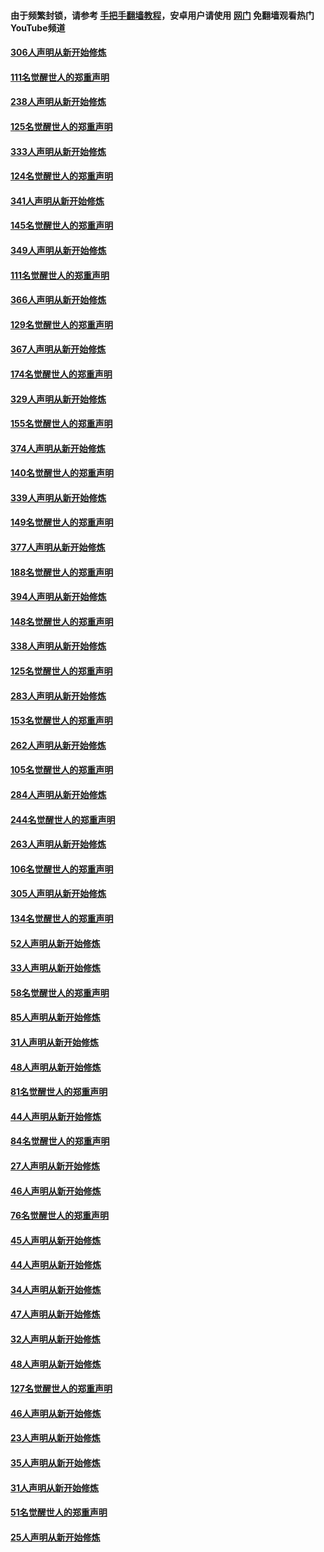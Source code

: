 #### 由于频繁封锁，请参考 [手把手翻墙教程](https://github.com/gfw-breaker/guides/wiki/)，安卓用户请使用 [网门](https://github.com/gfw-breaker/nogfw/blob/master/dl.md?t=07170900) 免翻墙观看热门YouTube频道 

#### [306人声明从新开始修炼](../pages/91/428076.md?t=07170900) 

#### [111名觉醒世人的郑重声明](../pages/91/428075.md?t=07170900) 

#### [238人声明从新开始修炼](../pages/91/427767.md?t=07170900) 

#### [125名觉醒世人的郑重声明](../pages/91/427766.md?t=07170900) 

#### [333人声明从新开始修炼](../pages/91/427525.md?t=07170900) 

#### [124名觉醒世人的郑重声明](../pages/91/427524.md?t=07170900) 

#### [341人声明从新开始修炼](../pages/91/427255.md?t=07170900) 

#### [145名觉醒世人的郑重声明](../pages/91/427254.md?t=07170900) 

#### [349人声明从新开始修炼](../pages/91/426969.md?t=07170900) 

#### [111名觉醒世人的郑重声明](../pages/91/426968.md?t=07170900) 

#### [366人声明从新开始修炼](../pages/91/426737.md?t=07170900) 

#### [129名觉醒世人的郑重声明](../pages/91/426736.md?t=07170900) 

#### [367人声明从新开始修炼](../pages/91/426421.md?t=07170900) 

#### [174名觉醒世人的郑重声明](../pages/91/426420.md?t=07170900) 

#### [329人声明从新开始修炼](../pages/91/426139.md?t=07170900) 

#### [155名觉醒世人的郑重声明](../pages/91/426138.md?t=07170900) 

#### [374人声明从新开始修炼](../pages/91/425811.md?t=07170900) 

#### [140名觉醒世人的郑重声明](../pages/91/425810.md?t=07170900) 

#### [339人声明从新开始修炼](../pages/91/425690.md?t=07170900) 

#### [149名觉醒世人的郑重声明](../pages/91/425689.md?t=07170900) 

#### [377人声明从新开始修炼](../pages/91/424867.md?t=07170900) 

#### [188名觉醒世人的郑重声明](../pages/91/424866.md?t=07170900) 

#### [394人声明从新开始修炼](../pages/91/423914.md?t=07170900) 

#### [148名觉醒世人的郑重声明](../pages/91/423913.md?t=07170900) 

#### [338人声明从新开始修炼](../pages/91/423540.md?t=07170900) 

#### [125名觉醒世人的郑重声明](../pages/91/423539.md?t=07170900) 

#### [283人声明从新开始修炼](../pages/91/423296.md?t=07170900) 

#### [153名觉醒世人的郑重声明](../pages/91/423295.md?t=07170900) 

#### [262人声明从新开始修炼](../pages/91/423004.md?t=07170900) 

#### [105名觉醒世人的郑重声明](../pages/91/423003.md?t=07170900) 

#### [284人声明从新开始修炼](../pages/91/422707.md?t=07170900) 

#### [244名觉醒世人的郑重声明](../pages/91/422706.md?t=07170900) 

#### [263人声明从新开始修炼](../pages/91/422553.md?t=07170900) 

#### [106名觉醒世人的郑重声明](../pages/91/422552.md?t=07170900) 

#### [305人声明从新开始修炼](../pages/91/422153.md?t=07170900) 

#### [134名觉醒世人的郑重声明](../pages/91/422152.md?t=07170900) 

#### [52人声明从新开始修炼](../pages/91/421846.md?t=07170900) 

#### [33人声明从新开始修炼](../pages/91/421804.md?t=07170900) 

#### [58名觉醒世人的郑重声明](../pages/91/421845.md?t=07170900) 

#### [85人声明从新开始修炼](../pages/91/421769.md?t=07170900) 

#### [31人声明从新开始修炼](../pages/91/421763.md?t=07170900) 

#### [48人声明从新开始修炼](../pages/91/421605.md?t=07170900) 

#### [81名觉醒世人的郑重声明](../pages/91/421656.md?t=07170900) 

#### [44人声明从新开始修炼](../pages/91/421544.md?t=07170900) 

#### [84名觉醒世人的郑重声明](../pages/91/421543.md?t=07170900) 

#### [27人声明从新开始修炼](../pages/91/421465.md?t=07170900) 

#### [46人声明从新开始修炼](../pages/91/421454.md?t=07170900) 

#### [76名觉醒世人的郑重声明](../pages/91/421453.md?t=07170900) 

#### [45人声明从新开始修炼](../pages/91/421452.md?t=07170900) 

#### [44人声明从新开始修炼](../pages/91/421422.md?t=07170900) 

#### [34人声明从新开始修炼](../pages/91/421322.md?t=07170900) 

#### [47人声明从新开始修炼](../pages/91/421264.md?t=07170900) 

#### [32人声明从新开始修炼](../pages/91/421225.md?t=07170900) 

#### [48人声明从新开始修炼](../pages/91/421202.md?t=07170900) 

#### [127名觉醒世人的郑重声明](../pages/91/421224.md?t=07170900) 

#### [46人声明从新开始修炼](../pages/91/421203.md?t=07170900) 

#### [23人声明从新开始修炼](../pages/91/421138.md?t=07170900) 

#### [35人声明从新开始修炼](../pages/91/421122.md?t=07170900) 

#### [31人声明从新开始修炼](../pages/91/421081.md?t=07170900) 

#### [51名觉醒世人的郑重声明](../pages/91/421080.md?t=07170900) 

#### [25人声明从新开始修炼](../pages/91/421020.md?t=07170900) 

